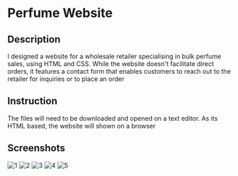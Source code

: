 # Perfume Website
## Description
I designed a website for a wholesale retailer specialising in bulk perfume sales, using HTML and CSS. While the website doesn't facilitate direct orders, it features a contact form that enables customers to reach out to the retailer for inquiries or to place an order
## Instruction
The files will need to be downloaded and opened on a text editor. As its HTML based, the website will shown on a browser
## Screenshots
![1](https://user-images.githubusercontent.com/128710490/227478568-426b1e45-68a9-4d58-849a-fd520a017221.JPG)
![2](https://user-images.githubusercontent.com/128710490/227480631-3e8bbab6-538f-42f6-9dc3-071beb20bca6.JPG)
![3](https://user-images.githubusercontent.com/128710490/227482403-45d5a90c-23d2-4fe8-ba76-2ff9bd5ccd94.JPG)
![4](https://user-images.githubusercontent.com/128710490/227481197-4ef65648-7ce2-41ef-b9bf-08f02617fa61.JPG)
![5](https://user-images.githubusercontent.com/128710490/227481257-172d745f-1dd4-47e0-b5b9-4230ac88621d.JPG)

